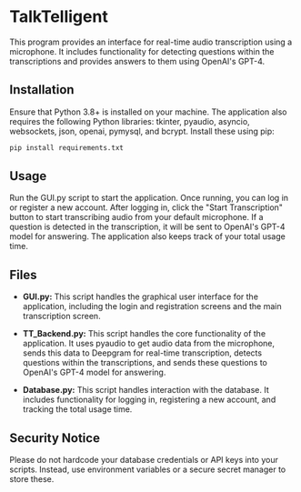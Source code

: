 # TalkTelligent

This program provides an interface for real-time audio transcription using a microphone. It includes functionality for detecting questions within the transcriptions and provides answers to them using OpenAI's GPT-4.

## Installation

Ensure that Python 3.8+ is installed on your machine. The application also requires the following Python libraries: tkinter, pyaudio, asyncio, websockets, json, openai, pymysql, and bcrypt. Install these using pip:

```bash
pip install requirements.txt
```

## Usage

Run the GUI.py script to start the application. Once running, you can log in or register a new account. After logging in, click the "Start Transcription" button to start transcribing audio from your default microphone. If a question is detected in the transcription, it will be sent to OpenAI's GPT-4 model for answering. The application also keeps track of your total usage time.

## Files

- **GUI.py:** This script handles the graphical user interface for the application, including the login and registration screens and the main transcription screen.

- **TT_Backend.py:** This script handles the core functionality of the application. It uses pyaudio to get audio data from the microphone, sends this data to Deepgram for real-time transcription, detects questions within the transcriptions, and sends these questions to OpenAI's GPT-4 model for answering.

- **Database.py:** This script handles interaction with the database. It includes functionality for logging in, registering a new account, and tracking the total usage time.

## Security Notice

Please do not hardcode your database credentials or API keys into your scripts. Instead, use environment variables or a secure secret manager to store these.

